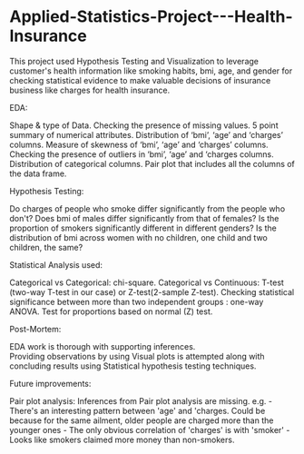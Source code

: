 # Applied-Statistics-Project---Health-Insurance
  This project used Hypothesis Testing and Visualization to leverage customer's health information like smoking habits, bmi, age, and gender for checking statistical evidence to     make valuable decisions of insurance business like charges for health insurance.

EDA: 

  Shape & type of Data.
  Checking the presence of missing values.
  5 point summary of numerical attributes.
  Distribution of ‘bmi’, ‘age’ and ‘charges’ columns.
  Measure of skewness of ‘bmi’, ‘age’ and ‘charges’ columns.
  Checking the presence of outliers in ‘bmi’, ‘age’ and ‘charges columns.
  Distribution of categorical columns.
  Pair plot that includes all the columns of the data frame.

Hypothesis Testing:

  Do charges of people who smoke differ significantly from the people who don't?
  Does bmi of males differ significantly from that of females?
  Is the proportion of smokers significantly different in different genders?
  Is the distribution of bmi across women with no children, one child and two children, the same?
  
Statistical Analysis used:
 
  Categorical vs Categorical: chi-square. 
  Categorical vs Continuous: T-test (two-way T-test in our case) or Z-test(2-sample Z-test). 
  Checking statistical significance between more than two independent groups : one-way ANOVA. 
  Test for proportions based on normal (Z) test.
  
Post-Mortem:

  EDA work is thorough with supporting inferences.  
  Providing observations by using Visual plots is attempted along with concluding results using Statistical hypothesis testing techniques. 

Future improvements:

  Pair plot analysis: Inferences from Pair plot analysis are missing. e.g. - There's an interesting pattern between 'age' and 'charges. Could be because for the same ailment,     older people are charged more than the younger ones - The only obvious correlation of 'charges' is with 'smoker' - Looks like smokers claimed more money than non-smokers.
